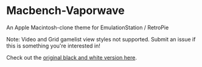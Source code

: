 # Macbench-Vaporwave
An Apple Macintosh-clone theme for EmulationStation / RetroPie

Note: Video and Grid gamelist view styles not supported. Submit an issue if this is something you're interested in!

Check out the <a href="https://github.com/Kaceykaso/es-theme-macbench/tree/master">original black and white version here</a>.
